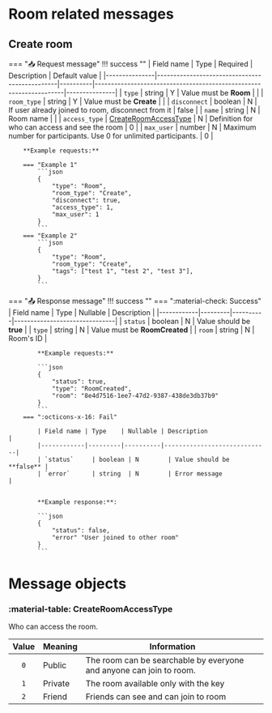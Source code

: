 # Room related messages

## Create room

=== ":inbox_tray: Request message"
    !!! success ""
        | Field name    | Type                                          | Required | Description                                                        | Default value |
        |---------------|-----------------------------------------------|----------|--------------------------------------------------------------------|---------------|
        | `type`        | string                                        | Y        | Value must be **Room**                                             |               |
        | `room_type`   | string                                        | Y        | Value must be **Create**                                           |               |
        | `disconnect`  | boolean                                       | N        | If user already joined to room, disconnect from it                 | false         |
        | `name`        | string                                        | N        | Room name                                                          |               |
        | `access_type` | [CreateRoomAccessType](#createroomaccesstype) | N        | Definition for who can access and see the room                     | 0             |
        | `max_user`    | number                                        | N        | Maximum number for participants. Use 0 for unlimited participants. | 0             |

        **Example requests:**

        === "Example 1"
            ```json
            {
                "type": "Room",
                "room_type": "Create",
                "disconnect": true,
                "access_type": 1,
                "max_user": 1
            }
            ```
        === "Example 2"
            ```json
            {
                "type": "Room",
                "room_type": "Create",
                "tags": ["test 1", "test 2", "test 3"],
            }
            ```


=== ":outbox_tray: Response message"
    !!! success ""
        === ":material-check: Success"
            | Field name | Type    | Nullable | Description                   |
            |------------|---------|----------|-------------------------------|
            | `status`   | boolean | N        | Value should be **true**      |
            | `type`     | string  | N        | Value must be **RoomCreated** |
            | `room`     | string  | N        | Room's ID                     |

            **Example requests:**

            ```json
            {
                "status": true,
                "type": "RoomCreated",
                "room": "8e4d7516-1ee7-47d2-9387-438de3db37b9"
            }
            ```
        === ":octicons-x-16: Fail"

            | Field name | Type    | Nullable | Description                 |
            |------------|---------|----------|-----------------------------|
            | `status`     | boolean | N        | Value should be **false** |
            | `error`      | string  | N        | Error message             |


            **Example response:**:

            ```json
            {
                "status": false,
                "error" "User joined to other room"
            }
            ```


# Message objects

### :material-table: CreateRoomAccessType

Who can access the room.

| Value | Meaning | Information                                                         |
|:-----:|---------|---------------------------------------------------------------------|
| `0`   | Public  | The room can be searchable by everyone and anyone can join to room. |
| `1`   | Private | The room available only with the key                                |
| `2`   | Friend  | Friends can see and can join to room                                |

